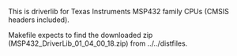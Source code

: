This is driverlib for Texas Instruments MSP432 family CPUs (CMSIS headers included).

Makefile expects to find the downloaded zip (MSP432_DriverLib_01_04_00_18.zip) from ../../distfiles.

